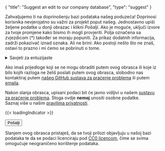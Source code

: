 {
    "title": "Suggest an edit to our company database",
    "type": "suggest"
}

Zahvaljujemo ti na doprinošenju bazi podataka našeg poduzeća! Doprinosi korisnika nevjerojatno su važni za projekt poput našeg.
Jednostavno upiši željene podatke u donji obrazac i klikni *Pošalji*. Ako je moguće, uključi izvore za tvoje promjene kako bismo ih mogli provjeriti. Polja označena sa zvjezdicom (*) također se moraju popuniti. Za prikaz dodatnih informacija, zadrži pokazivač iznad oznaka. Ali ne brini: Ako postoji nešto što ne znaš, ostavi to prazno i mi ćemo se pobrinuti o tome.

<details>
<summary>Savjeti za entuzijaste</summary>
Ako želiš podrobnije detalje o načinu na koji prikupljamo podatke za našu bazu podataka, pročitaj ove savjete.
Predlaganje poduzeća pomoću ovih savjeta pomaže nam uvelike, ali je <strong>potpuno neobavezno</strong>. Bez obzira slijediš li jedan, neke ili sve savjete: Radujemo se svakom prijedlogu!

- Najbolje polazište za dobivanje podataka o poduzeću su pravila privatnosti. Dobro služe kao „izvor”.
- Ne želimo osobne podatke u našoj bazi podataka. To uključuje imena u email porukama, npr. <code>john.doe@example.org</code>.
- Preferiramo kontaktne podatke voditelja obrade podataka umjesto kontaktne podatke poduzeća.
    - Voditelj obrade podataka  
      Ulica i kućni broj  
      Poštanski broj i ime mjesta 
      Zemlja  
- Koristi gore navedeni format adrese: Odvojeni redci, nemoj navesti ime poduzeća (dodat će se automatski) i dodaj zemlju kao zadnji redak.
- Ako je email adresa poduzeća očito povezana s privatnošću, npr. „privatnost@” ili „gdpr@”, za email možeš postaviti „Predloženi medij za prijenos”.
- Ako želiš saznati više, pregledaj naš [„repozitorij podataka” na GitHub stranicama] (https://github.com/datenanfragen/data/).

</details>

Ako imaš prijedloge koji se ne mogu obraditi putem ovog obrasca ili koje iz bilo kojih razloga ne želiš poslati putem ovog obrasca, slobodno nas kontaktiraj putem [našeg GitHub sustava za praćenje problema](https://github.com/datenanfragen/data/issues) ili putem [emaila](mailto:data@datarequests.org).

Nakon slanja obrasca, upisani podaci bit će javno vidljivi u našem <a href="https://github.com/datenanfragen/data/issues">sustavu za praćenje problema</a>. Stoga ovdje <strong>nemoj</strong> unositi osobne podatke.<br>Saznaj više u našim <a href="/privacy/#user-content-in-our-company-database">pravilima privatnosti</a>.</div>

{{< loadingIndicator >}}

<div id="suggest-form">
<button id="submit-suggest-form" class="button button-primary">Pošalji <span class="icon icon-arrow-right"></span></button><div class="clearfix"></div>
</div>

Slanjem ovog obrasca pristaješ, da se tvoji prilozi objavljuju u našoj bazi podataka te da se podaci licenciraju pod [CC0 licencom](https://creativecommons.org/publicdomain/zero/1.0), čime se svima omogućuje neograničeno korištenje podataka.
